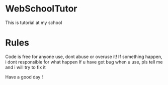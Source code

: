 # WebSchoolTutor
This is tutorial at my school 

# Rules
Code is free for anyone use, dont abuse or overuse it!
If something happen, i dont responsible for what happen 
If u have got bug when u use, pls tell me and i will try to fix it

Have a good day !